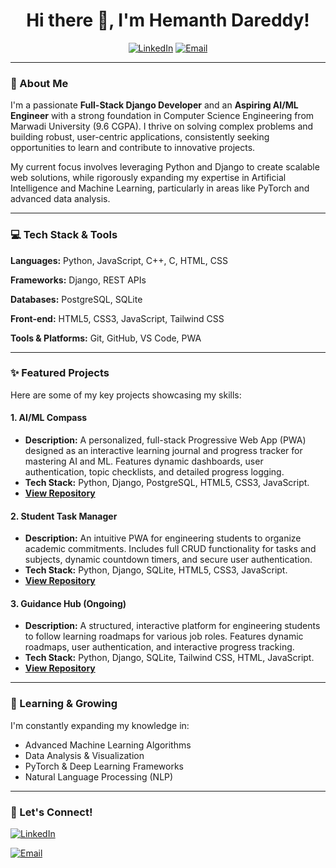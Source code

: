 
<h1 align="center">Hi there 👋, I'm Hemanth Dareddy!</h1>

<p align="center">
  <a href="https://www.linkedin.com/in/hemanth-dareddy"><img src="https://img.shields.io/badge/LinkedIn-0077B5?style=for-the-badge&logo=linkedin&logoColor=white" alt="LinkedIn"></a>
  <a href="mailto:hemanthdareddy@gmail.com"><img src="https://img.shields.io/badge/Email-D14836?style=for-the-badge&logo=gmail&logoColor=white" alt="Email"></a>
  </p>

---

### 🚀 About Me

I'm a passionate **Full-Stack Django Developer** and an **Aspiring AI/ML Engineer** with a strong foundation in Computer Science Engineering from Marwadi University (9.6 CGPA). I thrive on solving complex problems and building robust, user-centric applications, consistently seeking opportunities to learn and contribute to innovative projects.

My current focus involves leveraging Python and Django to create scalable web solutions, while rigorously expanding my expertise in Artificial Intelligence and Machine Learning, particularly in areas like PyTorch and advanced data analysis.

---

### 💻 Tech Stack & Tools

**Languages:** Python, JavaScript, C++, C, HTML, CSS

**Frameworks:** Django, REST APIs

**Databases:** PostgreSQL, SQLite

**Front-end:** HTML5, CSS3, JavaScript, Tailwind CSS

**Tools & Platforms:** Git, GitHub, VS Code, PWA

---

### ✨ Featured Projects

Here are some of my key projects showcasing my skills:

#### 1. AI/ML Compass
- **Description:** A personalized, full-stack Progressive Web App (PWA) designed as an interactive learning journal and progress tracker for mastering AI and ML. Features dynamic dashboards, user authentication, topic checklists, and detailed progress logging.
- **Tech Stack:** Python, Django, PostgreSQL, HTML5, CSS3, JavaScript.
- **[View Repository](https://github.com/YourGitHubUsername/AI-ML-Compass-Repo)**

#### 2. Student Task Manager
- **Description:** An intuitive PWA for engineering students to organize academic commitments. Includes full CRUD functionality for tasks and subjects, dynamic countdown timers, and secure user authentication.
- **Tech Stack:** Python, Django, SQLite, HTML5, CSS3, JavaScript.
- **[View Repository](https://github.com/hemanthdareddy/Student-Task-Manager)** 

#### 3. Guidance Hub (Ongoing)
- **Description:** A structured, interactive platform for engineering students to follow learning roadmaps for various job roles. Features dynamic roadmaps, user authentication, and interactive progress tracking.
- **Tech Stack:** Python, Django, SQLite, Tailwind CSS, HTML, JavaScript.
- **[View Repository](https://github.com/YourGitHubUsername/Guidance-Hub-Repo)** 
---

### 🌱 Learning & Growing

I'm constantly expanding my knowledge in:
- Advanced Machine Learning Algorithms
- Data Analysis & Visualization
- PyTorch & Deep Learning Frameworks
- Natural Language Processing (NLP)

---

### 🤝 Let's Connect!

<a href="https://www.linkedin.com/in/hemanth-dareddy"><img src="https://img.shields.io/badge/LinkedIn-0077B5?style=for-the-badge&logo=linkedin&logoColor=white" alt="LinkedIn"></a>

<a href="mailto:hemanthdareddy@gmail.com"><img src="https://img.shields.io/badge/Say%20Hi!-D14836?style=social&logo=gmail" alt="Email"></a>

